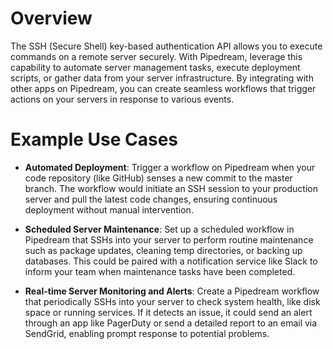 # Overview

The SSH (Secure Shell) key-based authentication API allows you to execute commands on a remote server securely. With Pipedream, leverage this capability to automate server management tasks, execute deployment scripts, or gather data from your server infrastructure. By integrating with other apps on Pipedream, you can create seamless workflows that trigger actions on your servers in response to various events.

# Example Use Cases

- **Automated Deployment**: Trigger a workflow on Pipedream when your code repository (like GitHub) senses a new commit to the master branch. The workflow would initiate an SSH session to your production server and pull the latest code changes, ensuring continuous deployment without manual intervention.

- **Scheduled Server Maintenance**: Set up a scheduled workflow in Pipedream that SSHs into your server to perform routine maintenance such as package updates, cleaning temp directories, or backing up databases. This could be paired with a notification service like Slack to inform your team when maintenance tasks have been completed.

- **Real-time Server Monitoring and Alerts**: Create a Pipedream workflow that periodically SSHs into your server to check system health, like disk space or running services. If it detects an issue, it could send an alert through an app like PagerDuty or send a detailed report to an email via SendGrid, enabling prompt response to potential problems.
